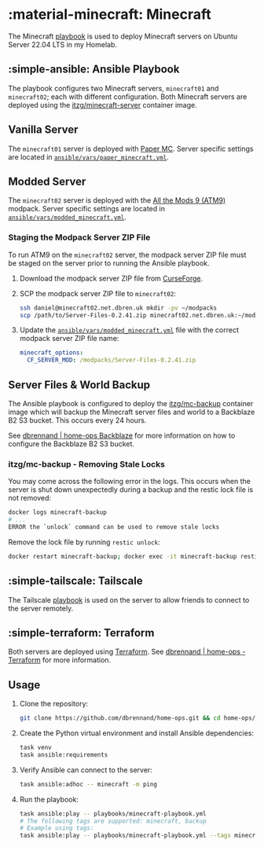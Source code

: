 # :material-minecraft: Minecraft

The Minecraft [playbook](https://github.com/dbrennand/home-ops/blob/dev/ansible/playbooks/minecraft-playbook.yml) is used to deploy Minecraft servers on Ubuntu Server 22.04 LTS in my Homelab.

## :simple-ansible: Ansible Playbook

The playbook configures two Minecraft servers, `minecraft01` and `minecraft02`; each with different configuration. Both Minecraft servers are deployed using the [itzg/minecraft-server](https://github.com/itzg/docker-minecraft-server) container image.

## Vanilla Server

The `minecraft01` server is deployed with [Paper MC](https://papermc.io/). Server specific settings are located in [`ansible/vars/paper_minecraft.yml`](https://github.com/dbrennand/home-ops/blob/dev/ansible/vars/paper_minecraft.yml).

## Modded Server

The `minecraft02` server is deployed with the [All the Mods 9 (ATM9)](https://www.curseforge.com/minecraft/modpacks/all-the-mods-9) modpack. Server specific settings are located in [`ansible/vars/modded_minecraft.yml`](https://github.com/dbrennand/home-ops/blob/dev/ansible/vars/modded_minecraft.yml).

### Staging the Modpack Server ZIP File

To run ATM9 on the `minecraft02` server, the modpack server ZIP file must be staged on the server prior to running the Ansible playbook.

1. Download the modpack server ZIP file from [CurseForge](https://www.curseforge.com/minecraft/modpacks/all-the-mods-9/files/5125809/additional-files).

2. SCP the modpack server ZIP file to `minecraft02`:

    ```bash
    ssh daniel@minecraft02.net.dbren.uk mkdir -pv ~/modpacks
    scp /path/to/Server-Files-0.2.41.zip minecraft02.net.dbren.uk:~/modpacks/
    ```

3. Update the [`ansible/vars/modded_minecraft.yml`](https://github.com/dbrennand/home-ops/blob/dev/ansible/vars/modded_minecraft.yml) file with the correct modpack server ZIP file name:

    ```yaml
    minecraft_options:
      CF_SERVER_MOD: /modpacks/Server-Files-0.2.41.zip
    ```

## Server Files & World Backup

The Ansible playbook is configured to deploy the [itzg/mc-backup](https://github.com/itzg/docker-mc-backup) container image which will backup the Minecraft server files and world to a Backblaze B2 S3 bucket. This occurs every 24 hours.

See [dbrennand | home-ops Backblaze](https://homeops.danielbrennand.com/infrastructure/backblaze/) for more information on how to configure the Backblaze B2 S3 bucket.

### itzg/mc-backup - Removing Stale Locks

You may come across the following error in the logs. This occurs when the server is shut down unexpectedly during a backup and the restic lock file is not removed:

```bash
docker logs minecraft-backup
# ...
ERROR the `unlock` command can be used to remove stale locks
```

Remove the lock file by running `restic unlock`:

```bash
docker restart minecraft-backup; docker exec -it minecraft-backup restic -r b2:<bucket name> unlock
```

## :simple-tailscale: Tailscale

The Tailscale [playbook](https://homeops.danielbrennand.com/ansible/tailscale/) is used on the server to allow friends to connect to the server remotely.

## :simple-terraform: Terraform

Both servers are deployed using [Terraform](https://www.terraform.io/). See [dbrennand | home-ops - Terraform](https://homeops.danielbrennand.com/infrastructure/terraform/) for more information.

## Usage

1. Clone the repository:

    ```bash
    git clone https://github.com/dbrennand/home-ops.git && cd home-ops/ansible
    ```

2. Create the Python virtual environment and install Ansible dependencies:

    ```bash
    task venv
    task ansible:requirements
    ```

3. Verify Ansible can connect to the server:

    ```bash
    task ansible:adhoc -- minecraft -m ping
    ```

4. Run the playbook:

    ```bash
    task ansible:play -- playbooks/minecraft-playbook.yml
    # The following tags are supported: minecraft, backup
    # Example using tags:
    task ansible:play -- playbooks/minecraft-playbook.yml --tags minecraft
    ```
